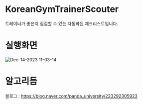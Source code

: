 # KoreanGymTrainerScouter
트레이너가 좋은지 점검할 수 있는 자동화된 체크리스트입니다.

# 실행화면
![Dec-14-2023 11-03-14](https://github.com/PeterPandaChoi/KoreanGymTrainerScouter/assets/29675266/cd9718c1-fedd-472d-bfb5-4fc22c341742)

# 알고리듬
블로그 : https://blog.naver.com/panda_university/223292305923


